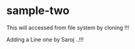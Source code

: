 # sample-two
This will accessed from file system by cloning  !!!


Adding a Line one by Saroj ..!!!
